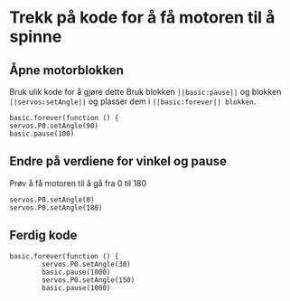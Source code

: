 # Trekk på kode for å få motoren til å spinne

## Åpne motorblokken
Bruk ulik kode for å gjøre dette
Bruk blokken ``||basic:pause||`` og blokken ``||servos:setAngle||`` og plasser dem i ``||basic:forever|| blokken``.
```blocks
basic.forever(function () {
servos.P0.setAngle(90)
basic.pause(100)
```
## Endre på verdiene for vinkel og pause
Prøv å få motoren til å gå fra 0 til 180
```blocks
servos.P0.setAngle(0)
servos.P0.setAngle(180)
```
## Ferdig kode
```blocks
basic.forever(function () {
        servos.P0.setAngle(30)
        basic.pause(1000)
        servos.P0.setAngle(150)
        basic.pause(1000)
```